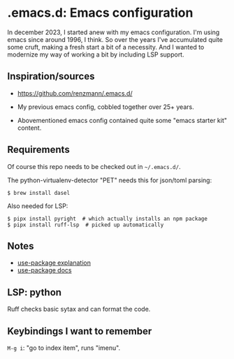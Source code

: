 # .emacs.d: Emacs configuration

In december 2023, I started anew with my emacs configuration. I'm
using emacs since around 1996, I think. So over the years I've
accumulated quite some cruft, making a fresh start a bit of a
necessity. And I wanted to modernize my way of working a bit by
including LSP support.


## Inspiration/sources

- https://github.com/renzmann/.emacs.d/

- My previous emacs config, cobbled together over 25+ years.

- Abovementioned emacs config contained quite some "emacs starter kit"
  content.


## Requirements

Of course this repo needs to be checked out in `~/.emacs.d/`.

The python-virtualenv-detector "PET" needs this for json/toml parsing:

    $ brew install dasel

Also needed for LSP:

    $ pipx install pyright  # which actually installs an npm package
    $ pipx install ruff-lsp  # picked up automatically


## Notes

- [use-package
  explanation](https://www.masteringemacs.org/article/spotlight-use-package-a-declarative-configuration-tool)
- [use-package docs](https://github.com/jwiegley/use-package/)

## LSP: python

Ruff checks basic sytax and can format the code.


## Keybindings I want to remember

`M-g i`: "go to index item", runs "imenu".
